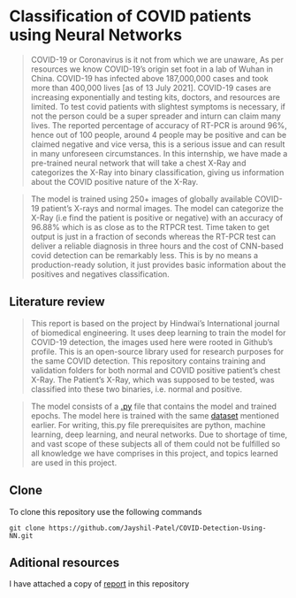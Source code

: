  # Classification of COVID patients using Neural Networks

>COVID-19 or Coronavirus is it not from which we are unaware, As per resources we know COVID-19’s origin set foot in a lab of Wuhan in China. COVID-19 has infected above 187,000,000 cases and took more than 400,000 lives [as of 13 July 2021]. COVID-19 cases are increasing exponentially and testing kits, doctors, and resources are limited. To test covid patients with slightest symptoms is necessary, if not the person could be a super spreader and inturn can claim many lives.  The reported percentage of accuracy of RT-PCR  is around 96%, hence out of 100 people, around 4 people may be positive and can be claimed negative and vice versa, this is a serious issue and can result in many unforeseen circumstances. In this internship, we have made a pre-trained neural network that will take a chest X-Ray and categorizes the X-Ray into binary classification, giving us information about the COVID positive nature of the X-Ray.

>The model is trained using 250+ images of globally available COVID-19 patient’s X-rays and normal images. The model can categorize the X-Ray (i.e find the patient is positive or negative) with an accuracy of 96.88% which is as close as to the RTPCR test. Time taken to get output is just in a fraction of seconds whereas the RT-PCR test can deliver a reliable diagnosis in three hours and the cost of CNN-based covid detection can be remarkably less. This is by no means a production-ready solution, it just provides basic information about the positives and negatives classification.

## Literature review

>This report is based on the project by Hindwai’s International journal of biomedical engineering. It uses deep learning to train the model for COVID-19 detection, the images used here were rooted in Github’s profile. This is an open-source library used for research purposes for the same COVID detection. This repository contains training and validation folders for both normal and COVID positive patient’s chest X-Ray. The Patient’s X-Ray, which was supposed to be tested, was classified into these two binaries, i.e. normal and positive.

>The model consists of a [.py](https://github.com/Jayshil-Patel/COVID-Detection-Using-NN/blob/master/final_code.py) file that contains the model and trained epochs. The model here is trained with the same [dataset](https://github.com/Jayshil-Patel/COVID-Detection-Using-NN/tree/master/CovidDataset) mentioned earlier. For writing, this.py file prerequisites are python, machine learning, deep learning, and neural networks. Due to shortage of time, and vast scope of these subjects all of them could not be fulfilled so all knowledge we have comprises in this project, and topics learned are used in this project.

## Clone

To clone this repository use the following commands

```git
git clone https://github.com/Jayshil-Patel/COVID-Detection-Using-NN.git
```

## Aditional resources

I have attached a copy of [report](https://github.com/Jayshil-Patel/COVID-Detection-Using-NN/blob/master/Jayshil%20Patel%20Classificaiton%20of%20COVID%20patients%20usnig%20Neural%20Networks.pdf) in this repository


